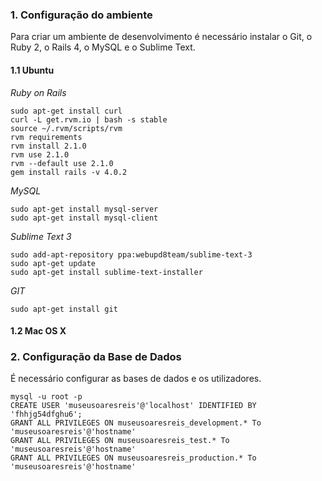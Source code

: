 ### 1. Configuração do ambiente
Para criar um ambiente de desenvolvimento é necessário instalar o Git, o Ruby 2, o Rails 4, o MySQL e o Sublime Text.

#### 1.1 Ubuntu
*Ruby on Rails*

```
sudo apt-get install curl
curl -L get.rvm.io | bash -s stable
source ~/.rvm/scripts/rvm
rvm requirements
rvm install 2.1.0
rvm use 2.1.0
rvm --default use 2.1.0
gem install rails -v 4.0.2
```

*MySQL*

```
sudo apt-get install mysql-server
sudo apt-get install mysql-client
```

*Sublime Text 3*

```
sudo add-apt-repository ppa:webupd8team/sublime-text-3
sudo apt-get update
sudo apt-get install sublime-text-installer
```
*GIT*

``` 
sudo apt-get install git 
```
#### 1.2 Mac OS X


### 2. Configuração da Base de Dados
É necessário configurar as bases de dados e os utilizadores.

```
mysql -u root -p
CREATE USER 'museusoaresreis'@'localhost' IDENTIFIED BY 'fhhjg54dfghu6';
GRANT ALL PRIVILEGES ON museusoaresreis_development.* To 'museusoaresreis'@'hostname'
GRANT ALL PRIVILEGES ON museusoaresreis_test.* To 'museusoaresreis'@'hostname'
GRANT ALL PRIVILEGES ON museusoaresreis_production.* To 'museusoaresreis'@'hostname'
```